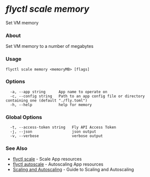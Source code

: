 # _flyctl scale memory_

Set VM memory

### About

Set VM memory to a number of megabytes

### Usage
```
flyctl scale memory <memoryMB> [flags]
```

### Options

```
  -a, --app string      App name to operate on
  -c, --config string   Path to an app config file or directory containing one (default "./fly.toml")
  -h, --help            help for memory
```

### Global Options

```
  -t, --access-token string   Fly API Access Token
  -j, --json                  json output
  -v, --verbose               verbose output
```

### See Also

* [flyctl scale](/docs/flyctl/scale/)	 - Scale App resources
* [flyctl autoscale](/docs/flyctl/autoscale/)	 - Autoscaling App resources
* [Scaling and Autoscaling](/docs/reference/scaling/)	 - Guide to Scaling and Autoscaling

